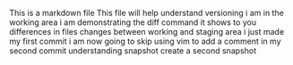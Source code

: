 This is a markdown file
This file will help understand versioning
i am in the working area
i am demonstrating the diff command
it shows to you differences in files changes between working and staging area 
i just made my first commit
i am now going to skip using vim to add a comment in my second commit
understanding snapshot
create a second snapshot
